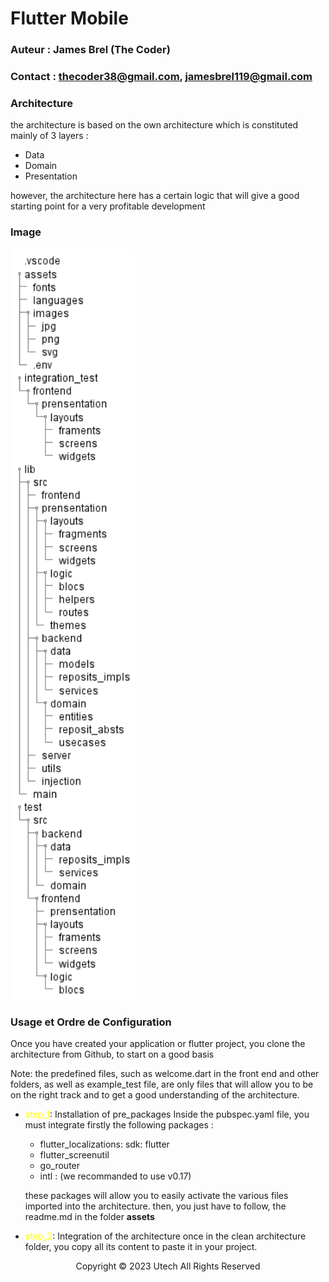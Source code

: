 # Flutter Mobile

### Auteur : James Brel (The Coder)

### Contact : thecoder38@gmail.com, jamesbrel119@gmail.com 

### Architecture 
   the architecture is based on the own architecture which is constituted mainly of 3 layers :
   - Data
   - Domain
   - Presentation
 
 however, the architecture here has a certain logic that will give a good starting point for a very profitable development 

### Image
 <img src="img/clean_architecture.png" alt="archit plan"  width="200">

### Usage et Ordre de Configuration

Once you have created your application or flutter project, you clone the architecture from Github, to start on a good basis

Note: 
the predefined files, such as welcome.dart in the front end and other folders, as well as example_test file, are only files that will allow you to be on the right track and to get a good understanding of the architecture.

 - <span style="color:yellow">step_1</span>: Installation of pre_packages
    Inside the pubspec.yaml file, you must integrate firstly the following packages : 

     - flutter_localizations:
           sdk: flutter
     - flutter_screenutil
     - go_router
     - intl : (we recommanded to use v0.17) 
    
    these packages will allow you to easily activate the various files imported into the architecture.
    then, you just have to follow, the readme.md in the folder **assets**

- <span style="color:yellow">step_2</span>: Integration of the architecture
   once in the clean architecture folder, you copy all its content to paste it in your project.



<p style="text-align: center"> Copyright &copy; 2023 Utech All Rights Reserved</p>




